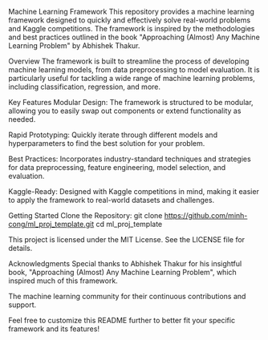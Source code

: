 Machine Learning Framework
This repository provides a machine learning framework designed to quickly and effectively solve real-world problems and Kaggle competitions. The framework is inspired by the methodologies and best practices outlined in the book "Approaching (Almost) Any Machine Learning Problem" by Abhishek Thakur.

Overview
The framework is built to streamline the process of developing machine learning models, from data preprocessing to model evaluation. It is particularly useful for tackling a wide range of machine learning problems, including classification, regression, and more.

Key Features
Modular Design: The framework is structured to be modular, allowing you to easily swap out components or extend functionality as needed.

Rapid Prototyping: Quickly iterate through different models and hyperparameters to find the best solution for your problem.

Best Practices: Incorporates industry-standard techniques and strategies for data preprocessing, feature engineering, model selection, and evaluation.

Kaggle-Ready: Designed with Kaggle competitions in mind, making it easier to apply the framework to real-world datasets and challenges.

Getting Started
Clone the Repository:
git clone https://github.com/minh-cong/ml_proj_template.git
cd ml_proj_template

This project is licensed under the MIT License. See the LICENSE file for details.

Acknowledgments
Special thanks to Abhishek Thakur for his insightful book, "Approaching (Almost) Any Machine Learning Problem", which inspired much of this framework.

The machine learning community for their continuous contributions and support.

Feel free to customize this README further to better fit your specific framework and its features!
